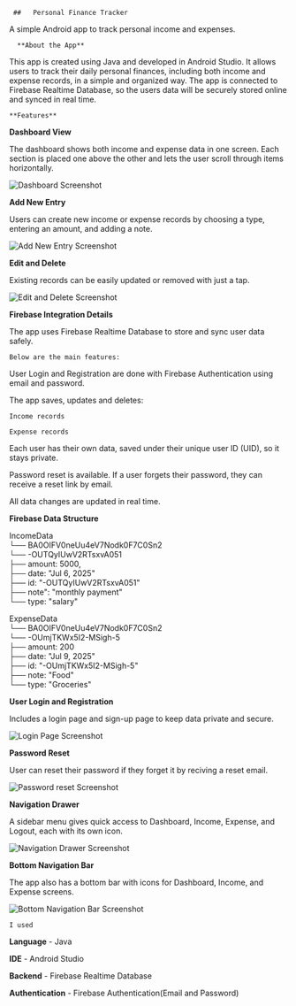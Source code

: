      ##   Personal Finance Tracker
         
A simple Android app to track personal income and expenses.

      **About the App**
  
This app is created using Java and developed in Android Studio. It allows users to track their daily personal finances, including both income and expense records, in a simple and organized way.
The app is connected to Firebase Realtime Database, so the users data will be securely stored online and synced in real time.
  
    **Features**
    
  **Dashboard View**

The dashboard shows both income and expense data in one screen. Each section is placed one above the other and lets the user scroll through items horizontally.

![Dashboard Screenshot](screenshots/Dashboard.png)


  
  **Add New Entry**
  
Users can create new income or expense records by choosing a type, entering an amount, and adding a note.

![Add New Entry Screenshot](screenshots/add.png)



   **Edit and Delete**
   
Existing records can be easily updated or removed with just a tap.

![Edit and Delete Screenshot](screenshots/update%20and%20delete.png)

   **Firebase Integration Details**
   
The app uses Firebase Realtime Database to store and sync user data safely.

    Below are the main features:

User Login and Registration are done with Firebase Authentication using email and password.

The app saves, updates and deletes:

    Income records
    
    Expense records

Each user has their own data, saved under their unique user ID (UID), so it stays private.

Password reset is available. If a user forgets their password, they can receive a reset link by email.

All data changes are updated in real time.


**Firebase Data Structure**

IncomeData  
 └── BA0OIFV0neUu4eV7Nodk0F7C0Sn2    
      └── -OUTQyIUwV2RTsxvA051    
          ├── amount: 5000,      
          ├── date: "Jul 6, 2025"      
          ├── id: "-OUTQyIUwV2RTsxvA051"    
          ├── note": "monthly payment"     
          └── type: "salary"    


ExpenseData     
 └── BA0OIFV0neUu4eV7Nodk0F7C0Sn2    
      └── -OUmjTKWx5I2-MSigh-5   
          ├── amount: 200    
          ├── date: "Jul 9, 2025"  
          ├── id: "-OUmjTKWx5I2-MSigh-5"   
          ├── note: "Food"   
          └── type: "Groceries"  
          
  **User Login and Registration** 
  

Includes a login page and sign-up page to keep data private and secure.


![Login Page Screenshot](screenshots/login.png)



  **Password Reset**  
  
User can reset their password if they forget it by reciving a reset email.


![Password reset Screenshot](screenshots/reset.png)


  **Navigation Drawer**
  
A sidebar menu gives quick access to Dashboard, Income, Expense, and Logout, each with its own icon.

![Navigation Drawer Screenshot](screenshots/Navigation%20Drawer.png)


 **Bottom Navigation Bar**
 
The app also has a bottom bar with icons for Dashboard, Income, and Expense screens.


![Bottom Navigation Bar Screenshot](screenshots/Bottom%20Navigation%20Bar.png)


    I used
    
  **Language** - Java
  
  **IDE** - Android Studio
  
  **Backend** - Firebase Realtime Database

  **Authentication** - Firebase Authentication(Email and Password)
